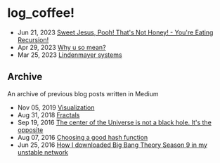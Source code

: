 # log_coffee!
+ Jun 21, 2023 [Sweet Jesus, Pooh! That's Not Honey! - You're Eating Recursion!](./log_coffee/chapter_2.md) 
+ Apr 29, 2023 [Why u so mean?](./log_coffee/chapter_1.md) 
+ Mar 25, 2023 [Lindenmayer systems](./log_coffee/chapter_0.md)

## Archive 
An archive of previous blog posts written in Medium

+ Nov 05, 2019 [Visualization](./archive/visualizer.md)
+ Aug 31, 2018 [Fractals](./archive/fractals.md)
+ Sep 19, 2016 [The center of the Universe is not a black hole. It's the opposite](./archive/universe.md)
+ Aug 07, 2016 [Choosing a good hash function](./archive/hash.md)
+ Jun 25, 2016 [How I downloaded Big Bang Theory Season 9 in my unstable network](./archive/bbt.md)
